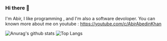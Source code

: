 ### Hi there 👋
I'm Abir, I like programming , and I'm also a software devoloper.
You can known more about me on youtube : https://youtube.com/c/AbirAbedinKhan
<!--
**abirabedinkhan/abirabedinkhan** is a ✨ _special_ ✨ repository because its `README.md` (this file) appears on your GitHub profile.

Here are some ideas to get you started:

- 🔭 I’m currently working on ...
- 🌱 I’m currently learning ...
- 👯 I’m looking to collaborate on ...
- 🤔 I’m looking for help with ...
- 💬 Ask me about ...
- 📫 How to reach me: ...
- 😄 Pronouns: ...
- ⚡ Fun fact: ...
-->
![Anurag's github stats](https://github-readme-stats.vercel.app/api?username=abirabedinkhan&show_icons=true)
![Top Langs](https://github-readme-stats.vercel.app/api/top-langs/?username=abirabedinkhan&layout=compact)

